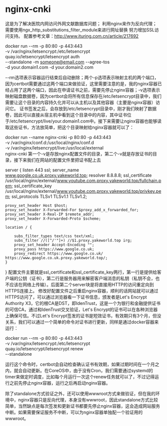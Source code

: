 # nginx-cnki

这是为了解决医院内网访问外网文献数据库问题；
利用nginx来作为反向代理；
需要使用ngx_http_substitutions_filter_module来进行网址替换
努力增加SSL访问支持。
配置参考文章：http://www.ituring.com.cn/article/217692


docker run --rm -p 80:80 -p 443:443 \
    -v /var/nginx/letsencrypt:/etc/letsencrypt \
    quay.io/letsencrypt/letsencrypt auth \
    --standalone -m someone@email.com --agree-tos \
    -d your.domain1.com -d your.domain2.com

--rm选项表示容器运行结束后自动删除；两个-p选项表示映射主机的两个端口，因为certbot需要通过这两个端口来做验证，这里需要注意的是，我的nginx容器已经占用了这两个端口，因此在申请证书之前，需要先停止nginx容器；-v选项表示映射磁盘数据卷，因为certbot会将所有信息保存在/etc/letsencrypt目录中，我们需要让这个目录的内容持久化并可以从主机以及其他容器（主要是nginx容器）访问它。
证书签发之后，会存放到/etc/letsencrypt目录中，刚才我们映射了数据卷，因此可以直接从宿主机中看到这个目录中的内容，其中证书位于/etc/letsencrypt/live/your.domain1.com中。接下来需要让nginx容器也能够读取这些证书，方法放简单，把这个目录映射给nginx容器就可以了：

docker run --name nginx-cnki -p 80:80 -p 443:443 \
    -v /var/nginx/conf.d:/usr/local/nginx/conf.d \
    -v /var/nginx/letsencrypt/live:/usr/local/external \
    nginx-cnki
第一个-v是存放nginx配置文件的目录，第二个-v就是存放证书的目录，接下来我们在网站的配置文件里把证书配上去


server {
    listen 443 ssl;
    server_name www.google.co.uk.proxy.yakeworld.top;
    resolver 8.8.8.8;
    ssl_certificate /usr/local/nginx/external/www.youtube.com.proxy.yakeworld.top/fullchain.pem;
    ssl_certificate_key /usr/local/nginx/external/www.youtube.com.proxy.yakeworld.top/privkey.pem;
    ssl_protocols TLSv1 TLSv1.1 TLSv1.2;

    proxy_set_header Host $host;
    proxy_set_header X-Forwarded-For $proxy_add_x_forwarded_for;
    proxy_set_header X-Real-IP $remote_addr;
    proxy_set_header X-Forwarded-Proto $scheme;

    location / {

        subs_filter_types text/css text/xml;
        subs_filter //([^/'"]+) //$1.proxy.yakeworld.top irg;
        proxy_set_header Accept-Encoding "";
        proxy_pass https://www.google.co.uk;
        proxy_redirect https://www.google.co.uk/ https://www.google.co.uk.proxy.yakeworld.top/;
    }
}
配置文件主要就是ssl_certificate和ssl_certificate_key两行，第一行是提供给客户端的公钥（证书），第二行是服务器用来解密客户端消息的私钥（私钥不会，也不应该在网络上传输）。后面第二个server块是将直接用HTTP的访问重定向到HTTPS连接上。
修改好配置文件之后重启nginx容器，顺利的话网站就可以通过HTTPS访问了，可以通过浏览器看一下证书信息，颁发者是Let's Encrypt Authority X3，它的根CA是DST，即IdenTrust，这是一个为银行和金融提供证书的可信CA，通过和IdenTrust交叉验证，Let's Encrypt的证书可以在各种浏览器上确保可信。不过Let's Encrypt签发的证书是短效证书，有效期只有3个月，但没关系，我们可以通过一个简单的命令对证书进行更新，同样是通过docker容器来运行：

docker run --rm -p 80:80 -p 443:443 \
    -v /var/nginx/letsencrypt:/etc/letsencrypt \
    quay.io/letsencrypt/letsencrypt renew \
    --standalone


运行这个命令时，certbot会自动检查确认证书有效期，如果过期时间在一个月之内，就会自动更新。在CoreOS中，由于没有Cron，我们需要通过systemd的timer来做定时调度，比如每个月运行一次这个renew任务就可以了，不过记得运行之前先停止nginx容器，运行之后再启动nginx容器。

除了standalone方式验证之外，还可以使用wwwroot方式来做验证，但在我的环境中，nginx容器只是反向代理，本身没有wwwroot，因此standalone方式比较简单，当然缺点是每次签发和更新证书都要先停止nginx容器，这会造成网站服务中断。如果需要保证服务不中断，可以为nginx容器单独配一个验证用的wwwroot。
